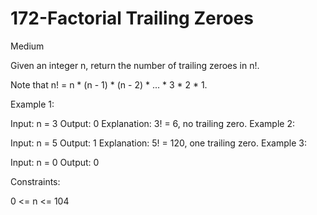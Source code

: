 <h1>172-Factorial Trailing Zeroes</h1>
Medium

Given an integer n, return the number of trailing zeroes in n!.

Note that n! = n * (n - 1) * (n - 2) * ... * 3 * 2 * 1.

 

Example 1:

Input: n = 3
Output: 0
Explanation: 3! = 6, no trailing zero.
Example 2:

Input: n = 5
Output: 1
Explanation: 5! = 120, one trailing zero.
Example 3:

Input: n = 0
Output: 0
 

Constraints:

0 <= n <= 104
 

